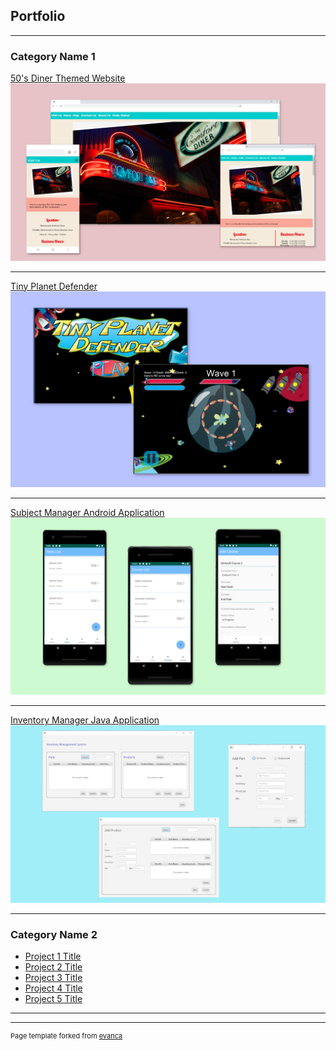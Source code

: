 ## Portfolio

---

### Category Name 1 

[50's Diner Themed Website](/sample_page)
<img src="images/50sDinerThumbnail2.png?raw=true"/>

---
[Tiny Planet Defender](/pdf/sample_presentation.pdf)
<img src="images/gameThumbnail.png?raw=true"/>

---
[Subject Manager Android Application](http://example.com/)
<img src="images/AndroidProjectThumbnail.png?raw=true"/>

---
[Inventory Manager Java Application](http://example.com/)
<img src="images/InventoryScreenshot.png?raw=true"/>

---

### Category Name 2

- [Project 1 Title](http://example.com/)
- [Project 2 Title](http://example.com/)
- [Project 3 Title](http://example.com/)
- [Project 4 Title](http://example.com/)
- [Project 5 Title](http://example.com/)

---




---
<p style="font-size:11px">Page template forked from <a href="https://github.com/evanca/quick-portfolio">evanca</a></p>
<!-- Remove above link if you don't want to attibute -->
